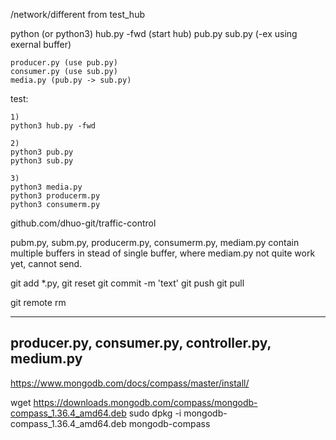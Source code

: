 /network/different from test_hub

python (or python3)
	hub.py -fwd  (start hub)
	pub.py 
	sub.py (-ex using exernal buffer) 

	producer.py (use pub.py)
	consumer.py (use sub.py)
	media.py (pub.py -> sub.py)
test:

	1) 
	python3 hub.py -fwd

	2)
	python3 pub.py
	python3 sub.py

	3)
	python3 media.py
	python3 producerm.py
	python3 consumerm.py

github.com/dhuo-git/traffic-control


pubm.py, subm.py, producerm.py, consumerm.py, mediam.py 
contain multiple buffers in stead of single buffer, where mediam.py not quite work yet, cannot send.

git add *.py, git reset
git commit -m 'text'
git push
git pull

git remote rm <remote-name>

-----
producer.py, consumer.py, controller.py, medium.py
-----
https://www.mongodb.com/docs/compass/master/install/

wget https://downloads.mongodb.com/compass/mongodb-compass_1.36.4_amd64.deb
sudo dpkg -i mongodb-compass_1.36.4_amd64.deb
mongodb-compass
